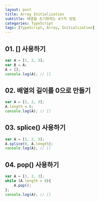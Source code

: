 ```yaml
---
layout: post
title: Array Initialization
subtitle: 배열을 초기화하는 4가지 방법
categories: TypeScript
tags: [TypeScript, Array, Initialization]
---
```


## 01. [] 사용하기

```TypeScript
var A = [1, 2, 3];
var B = A;
A = [];
console.log(A); // []
```

## 02. 배열의 길이를 0으로 만들기

```TypeScript
var A = [1, 2, 3];
A.length = 0;
console.log(A); // []
```

## **03. splice() 사용하기**

```TypeScript
var A = [1, 2, 3];
A.splice(0, A.length);
console.log(A); // []
```

## 04. pop() 사용하기

```TypeScript
var A = [1, 2, 3];
while (A.length > 0){
    A.pop();
};
console.log(A); // []
```
